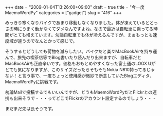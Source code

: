 +++
date = "2009-01-04T13:26:00+09:00"
draft = true
title = "今一度MaemoWordPy"
categories = ["gadget"]
slug = "416"
+++

めっきり寒くなりバイクであまり移動しなくなりました。体が凍えているととっさの時にうまく動かなくてダメなんですよね。なので最近は自転車に乗ってる時間がとても増えています。勿論自転車でも体が冷えるんですが、まぁもっとも速度域が違うのでなんとかって感じで。

そうするとどうしても荷物を減らしたい。バイクだと楽々MacBookAirを持ち運んで、旅先の喫茶店等でBlog書いたり読んだり出来ますが、自転車だとMacBookAirも正直辛いです。価格もおもとめやすくなった富士通のLOOX Uがとても気になりますが、このサイズだったらそもそもNokia N810持ってるじゃない！と言う事で、一度ちょっと使用感が微妙で断念していたBlogエディタ、MaemoWordPyに挑戦です。

勿論Mailで投稿するでもいいんですが、どうもMaemoWordPyだとFlickrとの連携も出来そうで・・・ってどこでFlickrのアカウント設定するのでしょう・・・

まだまだ先は長そうです。
